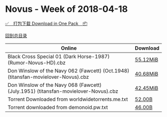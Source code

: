 # Novus - Week of 2018-04-18

[✅&emsp;打包下载 Download in One Pack&emsp;📦](https://pan.baidu.com/s/1voQzFW9Z7JtDV3AwQQ63Gg)

[回到总目录](https://github.com/alicewish/markdown/blob/master/Catalogs.md)



Online | Download
--- | ---
Black Cross Special 01 (Dark Horse-1987) (Rumor-Novus-HD).cbz | [55.12MiB](https://pan.baidu.com/s/1voQzFW9Z7JtDV3AwQQ63Gg#list/path=%2FNovus%20-%20Week%20of%202018%20Q2%2FNovus%20-%20Week%20of%202018-04-18%2F%E3%82%AF%E3%82%AB%E3%82%A8%E3%82%B3%E3%82%A8%E3%82%AB%E3%82%AB%E3%82%B5%E3%82%B7%E3%82%BB%E3%82%B3%E3%82%A6%E3%82%AB%E3%82%AB%E3%82%AA%E3%82%A2%E3%82%BD%E3%82%AF%E3%82%AB%E3%82%AA%E3%82%B9%E3%82%B7%E3%82%B9%E3%82%AF%E3%82%A6%E3%82%B9%E3%82%A6%E3%82%B3%E3%82%BF%E3%82%B5%E3%82%B1%E3%82%AA&parentPath=%2FNovus%20-%20Week%20of%202018%20Q2)
Don Winslow of the Navy 062 (Fawcett) (Oct.1948) (titansfan-movielover-Novus).cbz | [40.68MiB](https://pan.baidu.com/s/1voQzFW9Z7JtDV3AwQQ63Gg#list/path=%2FNovus%20-%20Week%20of%202018%20Q2%2FNovus%20-%20Week%20of%202018-04-18%2F%E3%82%BD%E3%82%A8%E3%82%A4%E3%82%B9%E3%82%A8%E3%82%A2%E3%82%B3%E3%82%B5%E3%82%AB%E3%82%A8%E3%82%B7%E3%82%AA%E3%82%BF%E3%82%A2%E3%82%A6%E3%82%B1%E3%82%A6%E3%82%A8%E3%82%AA%E3%82%AA%E3%82%B7%E3%82%AF%E3%82%BD%E3%82%A4%E3%82%A8%E3%82%A4%E3%82%A4%E3%82%AA%E3%82%AB%E3%82%A6%E3%82%A2%E3%82%AD&parentPath=%2FNovus%20-%20Week%20of%202018%20Q2)
Don Winslow of the Navy 068 (Fawcett) (July.1951) (titansfan-movielover-Novus).cbz | [42.45MiB](https://pan.baidu.com/s/1voQzFW9Z7JtDV3AwQQ63Gg#list/path=%2FNovus%20-%20Week%20of%202018%20Q2%2FNovus%20-%20Week%20of%202018-04-18%2F%E3%82%A2%E3%82%AA%E3%82%B9%E3%82%AD%E3%82%A8%E3%82%AD%E3%82%A2%E3%82%B5%E3%82%A8%E3%82%AF%E3%82%BF%E3%82%AA%E3%82%B9%E3%82%B3%E3%82%BB%E3%82%A2%E3%82%AF%E3%82%B3%E3%82%A2%E3%82%AF%E3%82%B7%E3%82%BB%E3%82%A8%E3%82%AF%E3%82%AB%E3%82%A6%E3%82%A8%E3%82%A8%E3%82%A8%E3%82%A8%E3%82%B1%E3%82%B5&parentPath=%2FNovus%20-%20Week%20of%202018%20Q2)
Torrent Downloaded from worldwidetorrents.me.txt | [52.00B](https://pan.baidu.com/s/1voQzFW9Z7JtDV3AwQQ63Gg#list/path=%2FNovus%20-%20Week%20of%202018%20Q2%2FNovus%20-%20Week%20of%202018-04-18%2F%E3%82%AF%E3%82%B1%E3%82%BF%E3%82%AA%E3%82%B1%E3%82%BD%E3%82%BB%E3%82%B7%E3%82%AA%E3%82%A4%E3%82%AA%E3%82%A8%E3%82%A8%E3%82%B1%E3%82%BB%E3%82%B7%E3%82%BF%E3%82%BD%E3%82%AA%E3%82%B1%E3%82%BB%E3%82%AD%E3%82%AD%E3%82%B3%E3%82%AF%E3%82%B3%E3%82%A6%E3%82%B3%E3%82%A6%E3%82%A6%E3%82%A4%E3%82%B3&parentPath=%2FNovus%20-%20Week%20of%202018%20Q2)
Torrent downloaded from demonoid.pw.txt | [46.00B](https://pan.baidu.com/s/1voQzFW9Z7JtDV3AwQQ63Gg#list/path=%2FNovus%20-%20Week%20of%202018%20Q2%2FNovus%20-%20Week%20of%202018-04-18%2F%E3%82%B1%E3%82%B3%E3%82%A4%E3%82%B3%E3%82%B9%E3%82%B5%E3%82%A6%E3%82%B9%E3%82%BB%E3%82%B3%E3%82%BD%E3%82%BF%E3%82%B1%E3%82%AB%E3%82%B3%E3%82%AA%E3%82%A4%E3%82%BD%E3%82%AD%E3%82%A4%E3%82%B9%E3%82%BB%E3%82%AD%E3%82%B7%E3%82%AA%E3%82%B3%E3%82%AB%E3%82%BD%E3%82%A4%E3%82%B3%E3%82%B7%E3%82%B1&parentPath=%2FNovus%20-%20Week%20of%202018%20Q2)